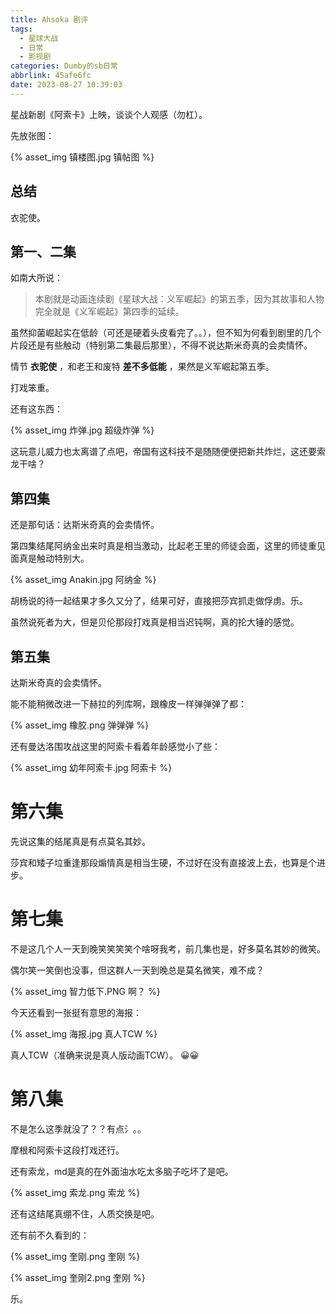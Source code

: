 ```yaml
---
title: Ahsoka 剧评
tags:
  - 星球大战
  - 日常
  - 影视剧
categories: Dumby的sb日常
abbrlink: 45afe6fc
date: 2023-08-27 10:39:03
---
```


星战新剧《阿索卡》上映，谈谈个人观感（勿杠）。

<!--more-->

先放张图：

{% asset_img 镇楼图.jpg 镇帖图 %}

## 总结

衣驼使。

## 第一、二集

如南大所说：

> 本剧就是动画连续剧《星球大战：义军崛起》的第五季，因为其故事和人物完全就是《义军崛起》第四季的延续。

虽然抑菌崛起实在低龄（可还是硬着头皮看完了。。），但不知为何看到剧里的几个片段还是有些触动（特别第二集最后那里），不得不说达斯米奇真的会卖情怀。

情节 **衣驼使** ，和老王和废特 **差不多低能** ，果然是义军崛起第五季。

打戏笨重。

还有这东西：

{% asset_img 炸弹.jpg 超级炸弹 %}

这玩意儿威力也太离谱了点吧，帝国有这科技不是随随便便把新共炸烂，这还要索龙干啥？

## 第四集

还是那句话：达斯米奇真的会卖情怀。

第四集结尾阿纳金出来时真是相当激动，比起老王里的师徒会面，这里的师徒重见面真是触动特别大。

{% asset_img Anakin.jpg 阿纳金 %}

胡杨说的待一起结果才多久又分了，结果可好，直接把莎宾抓走做俘虏。乐。

虽然说死者为大，但是贝伦那段打戏真是相当迟钝啊，真的抡大锤的感觉。

## 第五集

达斯米奇真的会卖情怀。

能不能稍微改进一下赫拉的列库啊，跟橡皮一样弹弹弹了都：

{% asset_img 橡胶.png 弹弹弹 %}

还有曼达洛围攻战这里的阿索卡看着年龄感觉小了些：

{% asset_img 幼年阿索卡.jpg 阿索卡 %}

# 第六集

先说这集的结尾真是有点莫名其妙。

莎宾和矮子垃重逢那段煽情真是相当生硬，不过好在没有直接波上去，也算是个进步。

# 第七集

不是这几个人一天到晚笑笑笑笑个啥呀我考，前几集也是，好多莫名其妙的微笑。

偶尔笑一笑倒也没事，但这群人一天到晚总是莫名微笑，难不成？

{% asset_img 智力低下.PNG 啊？ %}

今天还看到一张挺有意思的海报：

{% asset_img 海报.jpg 真人TCW %}

真人TCW（准确来说是真人版动画TCW）。
😀😀

# 第八集

不是怎么这季就没了？？有点氵。。

摩根和阿索卡这段打戏还行。

还有索龙，md是真的在外面油水吃太多脑子吃坏了是吧。

{% asset_img 索龙.png 索龙 %}

还有这结尾真绷不住，人质交换是吧。

还有前不久看到的：

{% asset_img 奎刚.png 奎刚 %}

{% asset_img 奎刚2.png 奎刚 %}

乐。